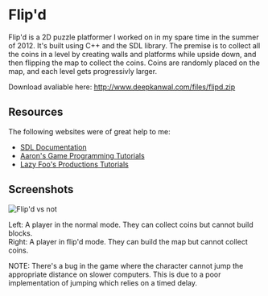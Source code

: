 # Flip'd

Flip'd is a 2D puzzle platformer I worked on in my spare time in the summer of 2012. It's built using C++ and the SDL library. The premise is to collect all the coins in a level by creating walls and platforms while upside down, and then flipping the map to collect the coins. Coins are randomly placed on the map, and each level gets progressivly larger. 

Download avaliable here: http://www.deepkanwal.com/files/flipd.zip

## Resources

The following websites were of great help to me:

- [SDL Documentation](http://www.libsdl.org/intro.en/toc.html)   
- [Aaron's Game Programming Tutorials](http://www.aaroncox.net/tutorials/2dtutorials/index.html)   
- [Lazy Foo's Productions Tutorials](http://lazyfoo.net/SDL_tutorials/index.php)   

## Screenshots

![Flip'd vs not](http://i.imgur.com/iT0eqG4.png)

Left: A player in the normal mode. They can collect coins but cannot build blocks.   
Right: A player in flip'd mode. They can build the map but cannot collect coins.

NOTE: There's a bug in the game where the character cannot jump the appropriate distance on slower computers. This is due to a poor implementation of jumping which relies on a timed delay. 
